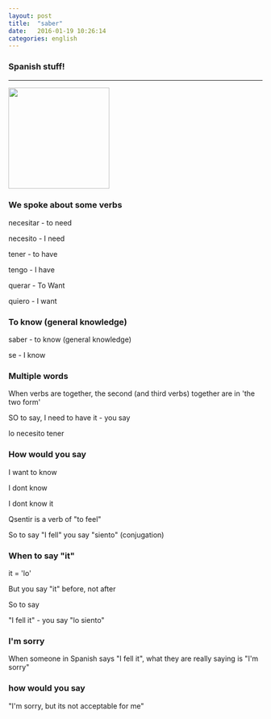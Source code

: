 ```yaml
---
layout: post
title:  "saber"
date:   2016-01-19 10:26:14
categories: english
---
```

### Spanish stuff!
-----------

<img width='200' src="http://aretheyoldenough.com/wp-content/uploads/2014/12/dora-the-explorer.jpg" />

### We spoke about some verbs

necesitar  - to need

necesito  - I need

tener - to have

tengo - I have

querar  - To Want

quiero - I want


### To know (general knowledge)

saber - to know  (general knowledge)

se - I know

### Multiple words
When verbs are together, the second (and third verbs) together are in 'the two form'

SO to say, I need to have it - you say

lo necesito tener

### How would you say

I want to know

I dont know 

I dont know it


Qsentir is a verb of "to feel"

So to say "I fell" you say "siento" (conjugation)

### When to say "it" 

it = 'lo' 

But you say "it" before, not after

So to say

"I fell it" - you say "lo siento"

### I'm sorry

When someone in Spanish says "I fell it", what they are really saying is "I'm sorry"


### how would you say

"I'm sorry, but its not acceptable for me"










